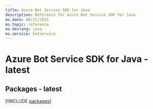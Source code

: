 ```yaml
---
title: Azure Bot Service SDK for Java
description: Reference for Azure Bot Service SDK for Java
ms.date: 08/21/2025
ms.topic: reference
ms.devlang: java
ms.service: botservice
---
```

# Azure Bot Service SDK for Java - latest
## Packages - latest
[!INCLUDE [packages](bot-service-index.md)]